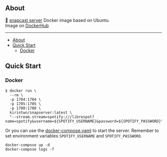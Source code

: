 ## About

🐳 [snapcast server](https://github.com/badaix/snapcast) Docker image based on Ubuntu. <br/>
Image on [DockerHub](https://github.com/kirintwn/docker-snapserver)

___

- [About](#about)
- [Quick Start](#quick-start)
  - [Docker](#docker)

## Quick Start

### Docker

```
$ docker run \
  --rm \
  -p 1704:1704 \
  -p 1705:1705 \
  -p 1780:1780 \
  kirintwn/snapserver:latest \
  "--stream.stream=spotify:///librespot?name=spotify&username=${SPOTIFY_USERNAME}&password=${SPOTIFY_PASSWORD}"
```

Or you can use the [docker-compose.yaml](./docker-compose.yaml) to start the server.
Remember to set environment variables `SPOTIFY_USERNAME` and `SPOTIFY_PASSWORD`.

```
docker-compose up -d
docker-compose logs -f
```
